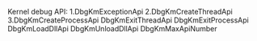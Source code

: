 Kernel debug API:
1.DbgKmExceptionApi
2.DbgKmCreateThreadApi
3.DbgKmCreateProcessApi
  DbgKmExitThreadApi
  DbgKmExitProcessApi
  DbgKmLoadDllApi
  DbgKmUnloadDllApi
  DbgKmMaxApiNumber
